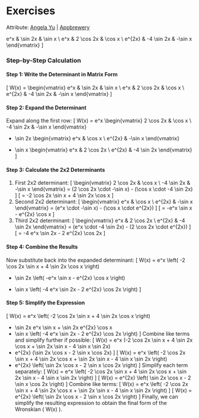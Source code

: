 # Exercises
Attribute: [Angela Yu](https://www.linkedin.com/in/angela-yu1/?originalSubdomain=uk) | [Appbrewery](https://appbrewery.com/)


e^x & \sin 2x & \sin x \\
e^x & 2 \cos 2x & \cos x \\
e^{2x} & -4 \sin 2x & -\sin x
\end{vmatrix} \]
### Step-by-Step Calculation
#### Step 1: Write the Determinant in Matrix Form
\[ W(x) = \begin{vmatrix}
e^x & \sin 2x & \sin x \\
e^x & 2 \cos 2x & \cos x \\
e^{2x} & -4 \sin 2x & -\sin x
\end{vmatrix} \]
#### Step 2: Expand the Determinant
Expand along the first row:
\[ W(x) = e^x \begin{vmatrix}
2 \cos 2x & \cos x \\
-4 \sin 2x & -\sin x
\end{vmatrix}
- \sin 2x \begin{vmatrix}
e^x & \cos x \\
e^{2x} & -\sin x
\end{vmatrix}
+ \sin x \begin{vmatrix}
e^x & 2 \cos 2x \\
e^{2x} & -4 \sin 2x
\end{vmatrix} \]
#### Step 3: Calculate the 2x2 Determinants
1. First 2x2 determinant:
\[ \begin{vmatrix}
2 \cos 2x & \cos x \\
-4 \sin 2x & -\sin x
\end{vmatrix}
= (2 \cos 2x \cdot -\sin x) - (\cos x \cdot -4 \sin 2x) \]
\[ = -2 \cos 2x \sin x + 4 \sin 2x \cos x \]
2. Second 2x2 determinant:
\[ \begin{vmatrix}
e^x & \cos x \\
e^{2x} & -\sin x
\end{vmatrix}
= (e^x \cdot -\sin x) - (\cos x \cdot e^{2x}) \]
\[ = -e^x \sin x - e^{2x} \cos x \]
3. Third 2x2 determinant:
\[ \begin{vmatrix}
e^x & 2 \cos 2x \\
e^{2x} & -4 \sin 2x
\end{vmatrix}
= (e^x \cdot -4 \sin 2x) - (2 \cos 2x \cdot e^{2x}) \]
\[ = -4 e^x \sin 2x - 2 e^{2x} \cos 2x \]
#### Step 4: Combine the Results
Now substitute back into the expanded determinant:
\[ W(x) = e^x \left( -2 \cos 2x \sin x + 4 \sin 2x \cos x \right)
- \sin 2x \left( -e^x \sin x - e^{2x} \cos x \right)
+ \sin x \left( -4 e^x \sin 2x - 2 e^{2x} \cos 2x \right) \]
#### Step 5: Simplify the Expression
\[ W(x) = e^x \left( -2 \cos 2x \sin x + 4 \sin 2x \cos x \right)
+ \sin 2x e^x \sin x + \sin 2x e^{2x} \cos x
+ \sin x \left( -4 e^x \sin 2x - 2 e^{2x} \cos 2x \right) \]
Combine like terms and simplify further if possible:
\[ W(x) = e^x (-2 \cos 2x \sin x + 4 \sin 2x \cos x + \sin 2x \sin x - 4 \sin x \sin 2x)
+ e^{2x} (\sin 2x \cos x - 2 \sin x \cos 2x) \]
\[ W(x) = e^x \left( -2 \cos 2x \sin x + 4 \sin 2x \cos x + \sin 2x \sin x - 4 \sin x \sin 2x \right)
+ e^{2x} \left( \sin 2x \cos x - 2 \sin x \cos 2x \right) \]
Simplify each term separately:
\[ W(x) = e^x \left( -2 \cos 2x \sin x + 4 \sin 2x \cos x + \sin 2x \sin x - 4 \sin x \sin 2x \right) \]
\[ W(x) = e^{2x} \left( \sin 2x \cos x - 2 \sin x \cos 2x \right) \]
Combine like terms:
\[ W(x) = e^x \left( -2 \cos 2x \sin x + 4 \sin 2x \cos x + \sin 2x \sin x - 4 \sin x \sin 2x \right) \]
\[ W(x) = e^{2x} \left( \sin 2x \cos x - 2 \sin x \cos 2x \right) \]
Finally, we can simplify the resulting expression to obtain the final form of the Wronskian \( W(x) \).
